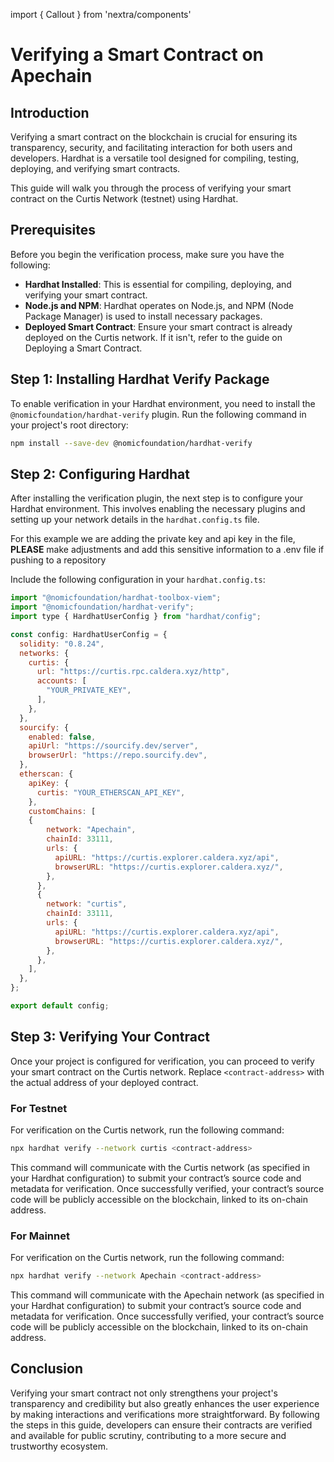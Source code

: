 import { Callout } from 'nextra/components'

# Verifying a Smart Contract on Apechain

## Introduction
Verifying a smart contract on the blockchain is crucial for ensuring its transparency, security, and facilitating interaction for both users and developers. Hardhat is a versatile tool designed for compiling, testing, deploying, and verifying smart contracts.

This guide will walk you through the process of verifying your smart contract on the Curtis Network (testnet) using Hardhat.

## Prerequisites
Before you begin the verification process, make sure you have the following:

- **Hardhat Installed**: This is essential for compiling, deploying, and verifying your smart contract.
- **Node.js and NPM**: Hardhat operates on Node.js, and NPM (Node Package Manager) is used to install necessary packages.
- **Deployed Smart Contract**: Ensure your smart contract is already deployed on the Curtis network. If it isn't, refer to the guide on Deploying a Smart Contract.

## Step 1: Installing Hardhat Verify Package
To enable verification in your Hardhat environment, you need to install the `@nomicfoundation/hardhat-verify` plugin. Run the following command in your project's root directory:

```bash
npm install --save-dev @nomicfoundation/hardhat-verify
```

## Step 2: Configuring Hardhat
After installing the verification plugin, the next step is to configure your Hardhat environment. This involves enabling the necessary plugins and setting up your network details in the ```hardhat.config.ts``` file.

<Callout type="warning">For this example we are adding the private key and api key in the file, **PLEASE** make adjustments and add this sensitive information to a .env file if pushing to a repository </Callout>

Include the following configuration in your ```hardhat.config.ts```:

```js {11, 22}
import "@nomicfoundation/hardhat-toolbox-viem";
import "@nomicfoundation/hardhat-verify";
import type { HardhatUserConfig } from "hardhat/config";

const config: HardhatUserConfig = {
  solidity: "0.8.24",
  networks: {
    curtis: {
      url: "https://curtis.rpc.caldera.xyz/http",
      accounts: [
        "YOUR_PRIVATE_KEY",
      ],
    },
  },
  sourcify: {
    enabled: false,
    apiUrl: "https://sourcify.dev/server",
    browserUrl: "https://repo.sourcify.dev",
  },
  etherscan: {
    apiKey: {
      curtis: "YOUR_ETHERSCAN_API_KEY",
    },
    customChains: [
    {
        network: "Apechain",
        chainId: 33111,
        urls: {
          apiURL: "https://curtis.explorer.caldera.xyz/api",
          browserURL: "https://curtis.explorer.caldera.xyz/",
        },
      },
      {
        network: "curtis",
        chainId: 33111,
        urls: {
          apiURL: "https://curtis.explorer.caldera.xyz/api",
          browserURL: "https://curtis.explorer.caldera.xyz/",
        },
      },
    ],
  },
};

export default config;
```

## Step 3: Verifying Your Contract

Once your project is configured for verification, you can proceed to verify your smart contract on the Curtis network. Replace `<contract-address>` with the actual address of your deployed contract.

### For Testnet

For verification on the Curtis network, run the following command:

```bash
npx hardhat verify --network curtis <contract-address>
```

This command will communicate with the Curtis network (as specified in your Hardhat configuration) to submit your contract’s source code and metadata for verification. Once successfully verified, your contract’s source code will be publicly accessible on the blockchain, linked to its on-chain address.

### For Mainnet

For verification on the Curtis network, run the following command:

```bash
npx hardhat verify --network Apechain <contract-address>
```

This command will communicate with the Apechain network (as specified in your Hardhat configuration) to submit your contract’s source code and metadata for verification. Once successfully verified, your contract’s source code will be publicly accessible on the blockchain, linked to its on-chain address.

## Conclusion
Verifying your smart contract not only strengthens your project's transparency and credibility but also greatly enhances the user experience by making interactions and verifications more straightforward. By following the steps in this guide, developers can ensure their contracts are verified and available for public scrutiny, contributing to a more secure and trustworthy ecosystem.